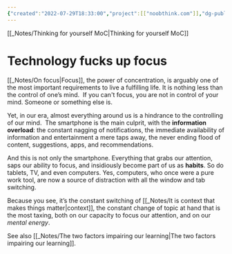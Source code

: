 ```yaml
---
{"created":"2022-07-29T18:33:00","project":[["noobthink.com"]],"dg-publish":true,"dg-path":"Technology fucks up focus.md","permalink":"/technology-fucks-up-focus/","dgPassFrontmatter":true,"updated":"2024-12-22T16:24:04.270+01:00"}
---
```


[[_Notes/Thinking for yourself MoC\|Thinking for yourself MoC]]
# Technology fucks up focus
[[_Notes/On focus\|Focus]], the power of concentration, is arguably one of the most important requirements to live a fulfilling life.
It is nothing less than the control of one’s mind. 
If you can't focus, you are not in control of your mind. Someone or something else is.

Yet, in our era, almost everything around us is a hindrance to the controlling of our mind. 
The smartphone is the main culprit, with the **information overload**: the constant nagging of notifications, the immediate availability of information and entertainment a mere taps away, the never ending flood of content, suggestions, apps, and recommendations. 

And this is not only the smartphone. Everything that grabs our attention, saps our ability to focus, and insidiously become part of us as **habits**. So do tablets, TV, and even computers. Yes, computers, who once were a pure work tool, are now a source of distraction with all the window and tab switching.

Because you see, it’s the constant switching of [[_Notes/It is context that makes things matter\|context]], the constant change of topic at hand that is the most taxing, both on our capacity to focus our attention, and on our *mental energy*.

See also [[_Notes/The two factors impairing our learning\|The two factors impairing our learning]].
